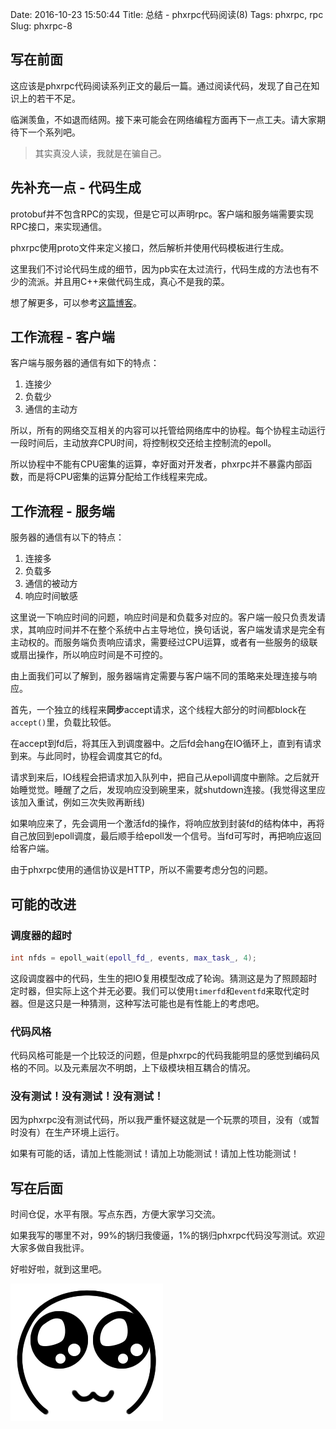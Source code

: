 Date: 2016-10-23 15:50:44
Title: 总结 - phxrpc代码阅读(8)
Tags: phxrpc, rpc
Slug: phxrpc-8

## 写在前面

这应该是phxrpc代码阅读系列正文的最后一篇。通过阅读代码，发现了自己在知识上的若干不足。

临渊羡鱼，不如退而结网。接下来可能会在网络编程方面再下一点工夫。请大家期待下一个系列吧。

> 其实真没人读，我就是在骗自己。

## 先补充一点 - 代码生成

protobuf并不包含RPC的实现，但是它可以声明rpc。客户端和服务端需要实现RPC接口，来实现通信。

phxrpc使用proto文件来定义接口，然后解析并使用代码模板进行生成。

这里我们不讨论代码生成的细节，因为pb实在太过流行，代码生成的方法也有不少的流派。并且用C++来做代码生成，真心不是我的菜。

想了解更多，可以参考[这篇博客][1]。

## 工作流程 - 客户端

客户端与服务器的通信有如下的特点：

1. 连接少
2. 负载少
3. 通信的主动方

所以，所有的网络交互相关的内容可以托管给网络库中的协程。每个协程主动运行一段时间后，主动放弃CPU时间，将控制权交还给主控制流的epoll。

所以协程中不能有CPU密集的运算，幸好面对开发者，phxrpc并不暴露内部函数，而是将CPU密集的运算分配给工作线程来完成。

## 工作流程 - 服务端

服务器的通信有以下的特点：

1. 连接多
2. 负载多
3. 通信的被动方
4. 响应时间敏感

这里说一下响应时间的问题，响应时间是和负载多对应的。客户端一般只负责发请求，其响应时间并不在整个系统中占主导地位，换句话说，客户端发请求是完全有主动权的。而服务端负责响应请求，需要经过CPU运算，或者有一些服务的级联或扇出操作，所以响应时间是不可控的。

由上面我们可以了解到，服务器端肯定需要与客户端不同的策略来处理连接与响应。

首先，一个独立的线程来**同步**accept请求，这个线程大部分的时间都block在`accept()`里，负载比较低。

在accept到fd后，将其压入到调度器中。之后fd会hang在IO循环上，直到有请求到来。与此同时，协程会调度其它的fd。

请求到来后，IO线程会把请求加入队列中，把自己从epoll调度中删除。之后就开始睡觉觉。睡醒了之后，发现响应没到碗里来，就shutdown连接。(我觉得这里应该加入重试，例如三次失败再断线)

如果响应来了，先会调用一个激活fd的操作，将响应放到封装fd的结构体中，再将自己放回到epoll调度，最后顺手给epoll发一个信号。当fd可写时，再把响应返回给客户端。

由于phxrpc使用的通信协议是HTTP，所以不需要考虑分包的问题。

## 可能的改进

### 调度器的超时

```cpp
int nfds = epoll_wait(epoll_fd_, events, max_task_, 4);
```

这段调度器中的代码，生生的把IO复用模型改成了轮询。猜测这是为了照顾超时定时器，但实际上这个并无必要。我们可以使用`timerfd`和`eventfd`来取代定时器。但是这只是一种猜测，这种写法可能也是有性能上的考虑吧。

### 代码风格

代码风格可能是一个比较泛的问题，但是phxrpc的代码我能明显的感觉到编码风格的不同。以及元素层次不明朗，上下级模块相互耦合的情况。

### 没有测试！没有测试！没有测试！

因为phxrpc没有测试代码，所以我严重怀疑这就是一个玩票的项目，没有（或暂时没有）在生产环境上运行。

如果有可能的话，请加上性能测试！请加上功能测试！请加上性功能测试！

## 写在后面

时间仓促，水平有限。写点东西，方便大家学习交流。

如果我写的哪里不对，99%的锅归我傻逼，1%的锅归phxrpc代码没写测试。欢迎大家多做自我批评。

好啦好啦，就到这里吧。

![](https://github.com/Wizmann/assets/raw/master/wizmann-pic/16-10-23/91802175.jpg)



[1]: http://codemacro.com/2014/08/31/protobuf-rpc/
